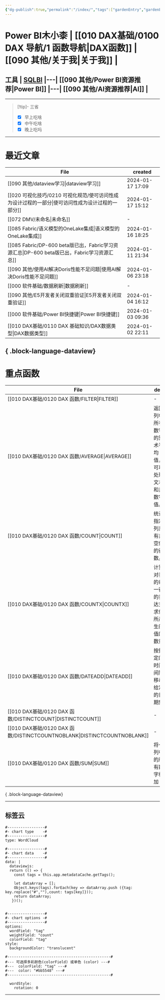 ```yaml
---
{"dg-publish":true,"permalink":"/index/","tags":["gardenEntry","gardenEntry"]}
---
```


# Power BI木小桼  | [[010 DAX基础/0100 DAX 导航/1 函数导航\|DAX函数]]  |  [[090 其他/关于我\|关于我]] | 

## 工具  | [SQLBI](https://sqlbi.com/) |---| [[090 其他/Power BI资源推荐\|Power BI]] |---| [[090 其他/AI资源推荐\|AI]] |
---


>[!tip]- 三省  
> - [x] 早上吃啥
> - [x] 中午吃啥
> - [x] 晚上吃吗


---

#  最近文章

| File                                                                       | created          |
| -------------------------------------------------------------------------- | ---------------- |
| [[090 其他/dataview学习\|dataview学习]]                                       | 2024-01-17 17:09 |
| [[020 可视化技巧/0210 可视化规范/使可访问性成为设计过程的一部分\|使可访问性成为设计过程的一部分]]               | 2024-01-17 15:12 |
| [[072 DMV/未命名\|未命名]]                                                    | \-               |
| [[085 Fabric/语义模型的OneLake集成\|语义模型的OneLake集成]]                           | 2024-01-16 18:25 |
| [[085 Fabric/DP-600 beta版已出，Fabric学习资源汇总\|DP-600 beta版已出，Fabric学习资源汇总]] | 2024-01-11 21:34 |
| [[090 其他/使用AI解决Doris性能不足问题\|使用AI解决Doris性能不足问题]]                         | 2024-01-06 23:18 |
| [[000 软件基础/数据刷新\|数据刷新]]                                                 | \-               |
| [[090 其他/E5开发者关闭双重验证\|E5开发者关闭双重验证]]                                     | 2024-01-04 16:12 |
| [[000 软件基础/Power BI快捷键\|Power BI快捷键]]                                   | 2024-01-03 09:36 |
| [[010 DAX基础/0110 DAX 基础知识/DAX数据类型\|DAX数据类型]]                            | 2024-01-02 22:11 |

{ .block-language-dataview}
---
#  重点函数

| File                                                                    | des                         | return | import | hard |
| ----------------------------------------------------------------------- | --------------------------- | ------ | ------ | ---- |
| [[010 DAX基础/0120 DAX 函数/FILTER\|FILTER]]                             | \-                          | 表      | 5      | 4    |
| [[010 DAX基础/0120 DAX 函数/AVERAGE\|AVERAGE]]                           | 返回列中所有数字的算术平均值，可以处理文本和非数字值。 | 标量     | 5      | 1    |
| [[010 DAX基础/0120 DAX 函数/COUNT\|COUNT]]                               | 统计指定列具有非空值的行数。              | 标量     | 5      | 1    |
| [[010 DAX基础/0120 DAX 函数/COUNTX\|COUNTX]]                             | 计算对表的每一行的表达式求值所产生的值的数量      | 标量     | 5      | 1    |
| [[010 DAX基础/0120 DAX 函数/DATEADD\|DATEADD]]                           | 按指定的时间间隔移动给定的日期集            | 表      | 5      | 1    |
| [[010 DAX基础/0120 DAX 函数/DISTINCTCOUNT\|DISTINCTCOUNT]]               | \-                          | 标量     | 5      | 1    |
| [[010 DAX基础/0120 DAX 函数/DISTINCTCOUNTNOBLANK\|DISTINCTCOUNTNOBLANK]] | \-                          | \-     | 5      | 1    |
| [[010 DAX基础/0120 DAX 函数/SUM\|SUM]]                                   | 将一列中的所有数字相加                 | 标量     | 5      | 1    |

{ .block-language-dataview}

---
## 标签云

```chartsview
#-----------------#
#- chart type    -#
#-----------------#
type: WordCloud

#-----------------#
#- chart data    -#
#-----------------#
data: | 
  dataviewjs: 
  return (() => {
    const tags = this.app.metadataCache.getTags();
   
    let dataArray = [];
    Object.keys(tags).forEach(key => dataArray.push ({tag: key.replace("#",""),count: tags[key]}));
    return dataArray;
   })();


#-----------------#
#- chart options -#
#-----------------#
options:
  wordField: "tag"
  weightField: "count"
  colorField: "tag"
style:
  backgroundColor: "translucent"

#-----------------------------------------------#
#--- 可选择多彩颜色(colorField) 或单色 (color) ---#
#---  colorField: "tag" ---#
#---  color: "#bb5548" ---#
#-----------------------------------------------#

  wordStyle:
    rotation: 0
```

---


